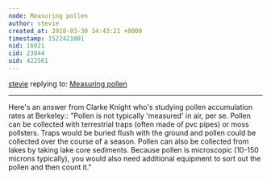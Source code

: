 ```yaml
---
node: Measuring pollen
author: stevie
created_at: 2018-03-30 14:43:21 +0000
timestamp: 1522421001
nid: 16021
cid: 23044
uid: 422561
---
```




[stevie](../profile/stevie) replying to: [Measuring pollen](../notes/Yeipi/03-26-2018/measuring-pollen)

----
Here's an answer from Clarke Knight who's studying pollen accumulation rates at Berkeley:: "Pollen is not typically 'measured' in air, per se. Pollen can be collected with terrestrial traps (often made of pvc pipes) or moss pollsters. Traps would be buried flush with the ground and pollen could be collected over the course of a season. Pollen can also be collected from lakes by taking lake core sediments. Because pollen is microscopic (10-150 microns typically), you would also need additional equipment to sort out the pollen and then count it."